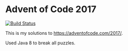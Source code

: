 # Advent of Code 2017

[![Build Status](https://travis-ci.org/rsetkus/adventofcode2017.svg?branch=master)](https://travis-ci.org/rsetkus/adventofcode2017)

This is my solutions to https://adventofcode.com/2017/.

Used Java 8 to break all puzzles.
